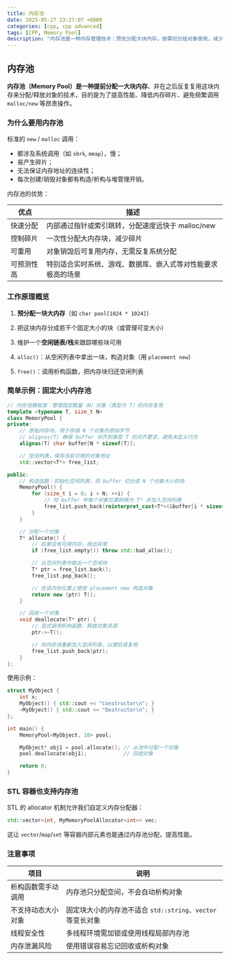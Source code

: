 ```yaml
---
title: 内存池
date: 2025-05-27 23:27:07 +0800
categories: [cpp, cpp advanced]
tags: [CPP, Memory Pool]
description: "内存池是一种内存管理技术：预先分配大块内存，按需切分给对象使用，减少频繁分配释放，提高性能与缓存效率。"
---
```

## 内存池

**内存池（Memory Pool）**是一种**提前分配一大块内存**、并在之后反复复用这块内存来分配/释放对象的技术，目的是为了提高性能、降低内存碎片、避免频繁调用 `malloc/new` 等昂贵操作。

### 为什么要用内存池

标准的 `new` / `malloc` 调用：

- 都涉及系统调用（如 `sbrk`, `mmap`），慢；
- 易产生碎片；
- 无法保证内存地址的连续性；
- 每次创建/销毁对象都有构造/析构与堆管理开销。

内存池的优势：

| 优点       | 描述                                                         |
| ---------- | ------------------------------------------------------------ |
| 快速分配   | 内部通过指针或索引跳转，分配速度远快于 malloc/new            |
| 控制碎片   | 一次性分配大内存块，减少碎片                                 |
| 可重用     | 对象销毁后可复用内存，无需反复系统分配                       |
| 可预测性高 | 特别适合实时系统、游戏、数据库、嵌入式等对性能要求极高的场景 |

### 工作原理概览

1. **预分配一块大内存**（如 `char pool[1024 * 1024]`）

2. 把这块内存分成若干个固定大小的块（或管理可变大小）

3. 维护一个**空闲链表/栈**来跟踪哪些块可用

4. `alloc()`：从空闲列表中拿出一块，构造对象（用 `placement new`）

5. `free()`：调用析构函数，把内存块归还空闲列表

### 简单示例：固定大小内存池

```cpp
// 内存池模板类：管理固定数量（N）对象（类型为 T）的内存复用
template <typename T, size_t N>
class MemoryPool {
private:
    // 原始内存块，用于存储 N 个对象的原始字节
    // alignas(T) 确保 buffer 对齐到类型 T 的对齐要求，避免未定义行为
    alignas(T) char buffer[N * sizeof(T)];

    // 空闲列表，保存当前可用的对象地址
    std::vector<T*> free_list;

public:
    // 构造函数：初始化空闲列表，将 buffer 切分成 N 个对象大小的块
    MemoryPool() {
        for (size_t i = 0; i < N; ++i) {
            // 将 buffer 中每个对象位置转换为 T* 并加入空闲列表
            free_list.push_back(reinterpret_cast<T*>(&buffer[i * sizeof(T)]));
        }
    }

    // 分配一个对象
    T* allocate() {
        // 如果没有可用内存，抛出异常
        if (free_list.empty()) throw std::bad_alloc();

        // 从空闲列表中取出一个空闲块
        T* ptr = free_list.back();
        free_list.pop_back();

        // 在该内存位置上使用 placement new 构造对象
        return new (ptr) T();
    }

    // 回收一个对象
    void deallocate(T* ptr) {
        // 显式调用析构函数，释放对象资源
        ptr->~T();

        // 将内存块重新加入空闲列表，以便后续复用
        free_list.push_back(ptr);
    }
};

```

使用示例：

```cpp
struct MyObject {
    int x;
    MyObject() { std::cout << "Constructor\n"; }
    ~MyObject() { std::cout << "Destructor\n"; }
};

int main() {
    MemoryPool<MyObject, 10> pool;

    MyObject* obj1 = pool.allocate(); // 从池中分配一个对象
    pool.deallocate(obj1);            // 回收对象

    return 0;
}
```

### STL 容器也支持内存池

STL 的 allocator 机制允许我们自定义内存分配器：

```cpp
std::vector<int, MyMemoryPoolAllocator<int>> vec;
```

这让 `vector`/`map`/`set` 等容器内部元素也能通过内存池分配，提高性能。

### 注意事项

| 项目               | 说明                                                        |
| ------------------ | ----------------------------------------------------------- |
| 析构函数需手动调用 | 内存池只分配空间，不会自动析构对象                          |
| 不支持动态大小对象 | 固定块大小的内存池不适合 `std::string`、`vector` 等变长对象 |
| 线程安全性         | 多线程环境需加锁或使用线程局部内存池                        |
| 内存泄漏风险       | 使用错误容易忘记回收或析构对象                              |
